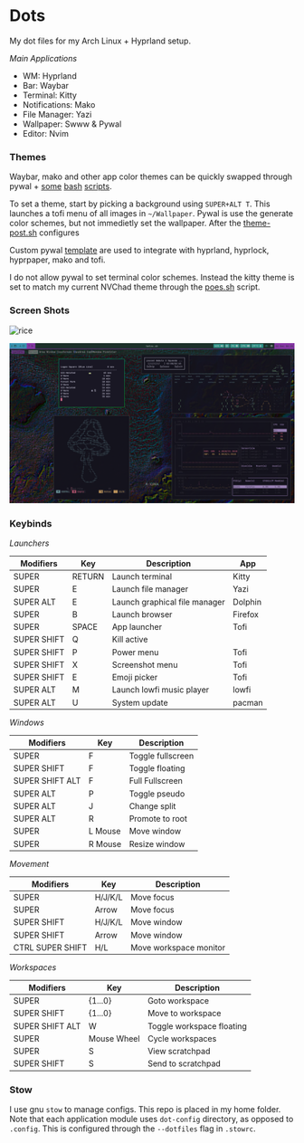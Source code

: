 # Dots

My dot files for my Arch Linux + Hyprland setup. 

*Main Applications*

- WM: Hyprland
- Bar: Waybar
- Terminal: Kitty
- Notifications: Mako
- File Manager: Yazi
- Wallpaper: Swww & Pywal
- Editor: Nvim

### Themes

Waybar, mako and other app color themes can be quickly swapped through pywal + [some](scripts/bin/theme.sh) [bash](scripts/bin/post-theme.sh) [scripts](scripts/bin/theme-variant.sh).

To set a theme, start by picking a background using `SUPER+ALT T`. This launches a tofi menu of all images in `~/Wallpaper`. Pywal is use the generate color schemes, but not immedietly set the wallpaper. After the [theme-post.sh](scripts/bin/theme-post.sh) configures 

Custom pywal [template](wal/dot-config/wal/templates) are used to integrate with hyprland, hyprlock, hyprpaper, mako and tofi.

I do not allow pywal to set terminal color schemes. Instead the kitty theme is set to match my current NVChad theme through the [poes.sh](scripts/bin/poes.sh) script.

### Screen Shots

![rice](images/rice.png)

![rice2](images/rice2.png)


### Keybinds

*Launchers*

| Modifiers | Key | Description | App |
| --------- | --- | ----------- | --- |
| SUPER | RETURN | Launch terminal | Kitty |
| SUPER | E | Launch file manager | Yazi |
| SUPER ALT | E | Launch graphical file manager | Dolphin |
| SUPER | B | Launch browser | Firefox |
| SUPER | SPACE | App launcher | Tofi |
| SUPER SHIFT | Q | Kill active | |
| SUPER SHIFT | P | Power menu | Tofi |
| SUPER SHIFT | X | Screenshot menu | Tofi |
| SUPER SHIFT | E | Emoji picker | Tofi |
| SUPER ALT | M | Launch lowfi music player | lowfi |
| SUPER ALT | U | System update | pacman |

*Windows*

| Modifiers | Key | Description |
| --------- | --- | ----------- |
| SUPER | F | Toggle fullscreen |
| SUPER SHIFT | F | Toggle floating |
| SUPER SHIFT ALT | F | Full Fullscreen |
| SUPER ALT | P | Toggle pseudo |
| SUPER ALT | J | Change split |
| SUPER ALT | R | Promote to root |
| SUPER | L Mouse | Move window |
| SUPER | R Mouse | Resize window |

*Movement*

| Modifiers | Key | Description |
| --------- | --- | ----------- |
| SUPER | H/J/K/L | Move focus |
| SUPER | Arrow | Move focus |
| SUPER SHIFT | H/J/K/L | Move window |
| SUPER SHIFT | Arrow | Move window |
| CTRL SUPER SHIFT | H/L | Move workspace monitor |

*Workspaces*

| Modifiers | Key | Description |
| --------- | --- | ----------- |
| SUPER | {1...0} | Goto workspace |
| SUPER SHIFT | {1...0} | Move to workspace |
| SUPER SHIFT ALT | W | Toggle workspace floating |
| SUPER | Mouse Wheel | Cycle workspaces |
| SUPER | S | View scratchpad |
| SUPER SHIFT | S | Send to scratchpad |


### Stow

I use gnu `stow` to manage configs. This repo is placed in my home folder. Note that each application module uses `dot-config` directory, as opposed to `.config`. This is configured through the `--dotfiles` flag in `.stowrc`. 


